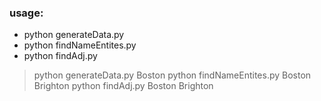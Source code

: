 ### usage:

- python generateData.py <city>
- python findNameEntites.py <city> <neighbourhood>
- python findAdj.py <city> <neighbourhood>

> python generateData.py Boston
> python findNameEntites.py Boston Brighton 
> python findAdj.py Boston Brighton